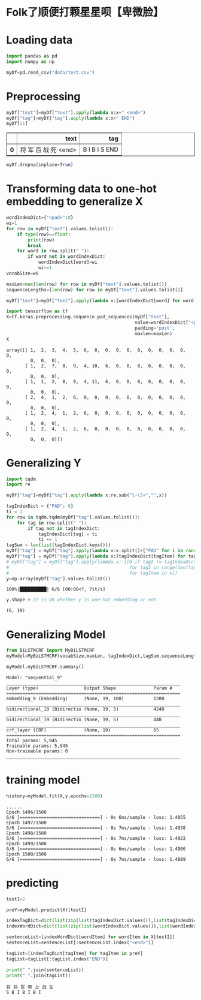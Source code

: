 # Folk了顺便打颗星星呗【卑微脸】


# Loading data


```python
import pandas as pd
import numpy as np
```


```python
myDf=pd.read_csv("data/test.csv")
```

# Preprocessing


```python
myDf["text"]=myDf["text"].apply(lambda x:x+" <end>")
myDf["tag"]=myDf["tag"].apply(lambda x:x+" END")
myDf[:1]
```




<div>
<table border="1" class="dataframe">
  <thead>
    <tr style="text-align: right;">
      <th></th>
      <th>text</th>
      <th>tag</th>
    </tr>
  </thead>
  <tbody>
    <tr>
      <th>0</th>
      <td>将 军 百 战 死 &lt;end&gt;</td>
      <td>B I B I S END</td>
    </tr>
  </tbody>
</table>
</div>




```python
myDf.dropna(inplace=True)
```

# Transforming data to one-hot embedding to generalize X


```python
wordIndexDict={"<pad>":0}
wi=1
for row in myDf["text"].values.tolist():
    if type(row)==float:
        print(row)
        break
    for word in row.split(" "):
        if word not in wordIndexDict:
            wordIndexDict[word]=wi
            wi+=1
vocabSize=wi
```


```python
maxLen=max(len(row) for row in myDf["text"].values.tolist())
sequenceLengths=[len(row) for row in myDf["text"].values.tolist()]
```


```python
myDf["text"]=myDf["text"].apply(lambda x:[wordIndexDict[word] for word in x.split()])
```


```python
import tensorflow as tf
X=tf.keras.preprocessing.sequence.pad_sequences(myDf["text"],
                                                value=wordIndexDict["<pad>"],
                                                padding='post',
                                                maxlen=maxLen)
X
```




    array([[ 1,  2,  3,  4,  5,  6,  0,  0,  0,  0,  0,  0,  0,  0,  0,  0,
             0,  0,  0],
           [ 1,  2,  7,  8,  9,  4, 10,  6,  0,  0,  0,  0,  0,  0,  0,  0,
             0,  0,  0],
           [ 1,  1,  2,  8,  9,  4, 11,  6,  0,  0,  0,  0,  0,  0,  0,  0,
             0,  0,  0],
           [ 2,  4,  1,  2,  6,  0,  0,  0,  0,  0,  0,  0,  0,  0,  0,  0,
             0,  0,  0],
           [ 1,  2,  4,  1,  2,  6,  0,  0,  0,  0,  0,  0,  0,  0,  0,  0,
             0,  0,  0],
           [ 1,  2,  4,  1,  2,  6,  0,  0,  0,  0,  0,  0,  0,  0,  0,  0,
             0,  0,  0]])



# Generalizing Y


```python
import tqdm
import re

myDf["tag"]=myDf["tag"].apply(lambda x:re.sub("\-\S+","",x))

tagIndexDict = {"PAD": 0}
ti = 1
for row in tqdm.tqdm(myDf["tag"].values.tolist()):
    for tag in row.split(" "):
        if tag not in tagIndexDict:
            tagIndexDict[tag] = ti
            ti += 1
tagSum = len(list(tagIndexDict.keys()))
myDf["tag"] = myDf["tag"].apply(lambda x:x.split()+["PAD" for i in range(maxLen-len(x.split()))])
myDf["tag"] = myDf["tag"].apply(lambda x:[tagIndexDict[tagItem] for tagItem in x])
# myDf["tag"] = myDf["tag"].apply(lambda x: [[0 if tagI != tagIndexDict[tagItem] else 1
#                                             for tagI in range(len(tagIndexDict))]
#                                             for tagItem in x])
y=np.array(myDf["tag"].values.tolist())
```

    100%|██████████| 6/6 [00:00<?, ?it/s]
    


```python
y.shape # it is OK whether y is one-hot embedding or not
```




    (6, 19)



# Generalizing Model


```python
from BiLSTMCRF import MyBiLSTMCRF
myModel=MyBiLSTMCRF(vocabSize,maxLen, tagIndexDict,tagSum,sequenceLengths)
```


```python
myModel.myBiLSTMCRF.summary()
```

    Model: "sequential_9"
    _________________________________________________________________
    Layer (type)                 Output Shape              Param #
    =================================================================
    embedding_9 (Embedding)      (None, 19, 100)           1200
    _________________________________________________________________
    bidirectional_18 (Bidirectio (None, 19, 5)             4240
    _________________________________________________________________
    bidirectional_19 (Bidirectio (None, 19, 5)             440
    _________________________________________________________________
    crf_layer (CRF)              (None, 19)                65
    =================================================================
    Total params: 5,945
    Trainable params: 5,945
    Non-trainable params: 0
    _________________________________________________________________
    

# training model


```python
history=myModel.fit(X,y,epochs=1500)
```

    ......
    Epoch 1496/1500
    6/6 [==============================] - 0s 6ms/sample - loss: 1.4955
    Epoch 1497/1500
    6/6 [==============================] - 0s 7ms/sample - loss: 1.4938
    Epoch 1498/1500
    6/6 [==============================] - 0s 7ms/sample - loss: 1.4922
    Epoch 1499/1500
    6/6 [==============================] - 0s 6ms/sample - loss: 1.4906
    Epoch 1500/1500
    6/6 [==============================] - 0s 7ms/sample - loss: 1.4889
    

# predicting


```python
testI=2
```


```python
preY=myModel.predict(X)[testI]
```


```python
indexTagDict=dict(list(zip(list(tagIndexDict.values()),list(tagIndexDict.keys()))))
indexWordDict=dict(list(zip(list(wordIndexDict.values()),list(wordIndexDict.keys()))))

sentenceList=[indexWordDict[wordItem] for wordItem in X[testI]]
sentenceList=sentenceList[:sentenceList.index("<end>")]

tagList=[indexTagDict[tagItem] for tagItem in preY]
tagList=tagList[:tagList.index("END")]

print(" ".join(sentenceList))
print(" ".join(tagList))
```

    将 将 军 带 上 战 车
    S B I B I B I
    
```
